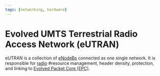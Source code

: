 ```yaml
---
tags: [networking, hardware]
---
```


# Evolved UMTS Terrestrial Radio Access Network (eUTRAN)

eUTRAN is a collection of [eNodeBs](202305131737.md) connected as one single
network. It is responsible for [radio](202302161842.md) #resource management,
header density, protection, and linking to [Evolved Packet Core (EPC)](202305131616.md).
